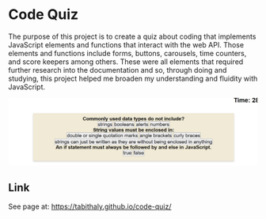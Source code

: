 # Code Quiz

The purpose of this project is to create a quiz about coding that implements JavaScript elements and functions that interact with the web API. Those elements and functions include forms, buttons, carousels, time counters, and score keepers among others. These were all elements that required further research into the documentation and so, through doing and studying, this project helped me broaden my understanding and fluidity with JavaScript. 

![The screenshot shows the header and large background imagae at the top of the page.](/assets/images/Screenshot%202022-07-27%20040529.png)

## Link

See page at: https://tabithaly.github.io/code-quiz/